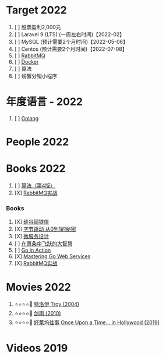 # Target 2022

1. [ ] 股票盈利2,000元
1. [ ] Laravel 9 (LTS) (一周左右时间)【2022-02】
1. [ ] MySQL (预计需要2个月时间)【2022-05-06】
1. [ ] Centos (预计需要2个月时间)【2022-07-08】
1. [ ] [RabbitMQ](https://www.rabbitmq.com/)
1. [ ] [Docker](https://www.docker.com/)
1. [ ] 算法
1. [ ] 螃蟹分销小程序

# 年度语言 - 2022

1. [ ] [Golang](https://golang.org/)

# People 2022

# Books 2022

1. [ ] [算法（第4版）](https://book.douban.com/subject/19952400/)
1. [X] [RabbitMQ实战](https://book.douban.com/subject/26649178/)

### Books

1. [X] [硅谷钢铁侠](https://book.douban.com/subject/26759508/)
1. [X] [字节跳动 从0到1的秘密](https://book.douban.com/subject/35544985/)
1. [X] [微服务设计](https://book.douban.com/subject/26772677/)
1. [ ] [在萧条中飞跃的大智慧](https://book.douban.com/subject/3788472/)
1. [ ] [Go in Action](https://book.douban.com/subject/25858023/)
1. [X] [Mastering Go Web Services](https://book.douban.com/subject/26630921/)
1. [X] [RabbitMQ实战](https://book.douban.com/subject/26649178/)

# Movies 2022

1. :star::star::star::star::dizzy: [特洛伊 Troy (2004)](https://movie.douban.com/subject/1308751/)
1. :star::star::star::star::dizzy: [剑雨 (2010)](https://movie.douban.com/subject/3813779/)
1. :star::star::star::star::dizzy: [好莱坞往事 Once Upon a Time... in Hollywood (2019)](https://movie.douban.com/subject/27087724/)

# Videos 2019

